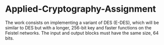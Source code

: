 # Applied-Cryptography-Assignment
The work consists on implementing a variant of DES (E-DES), which will be similar to DES but with a
longer, 256-bit key and faster functions on the Feistel networks. The input and output
blocks must have the same size, 64 bits.